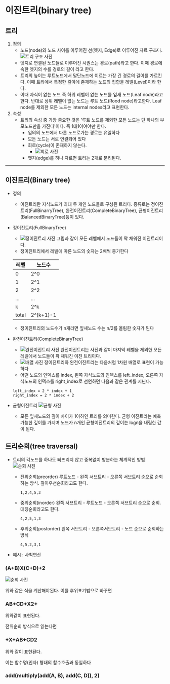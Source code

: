 # 이진트리(binary tree)

## 트리

1. 정의
   * 노드(node)와 노드 사이를 이루어진 선(엣지, Edge)로 이루어진 자료 구조다. ![트리 구조 사진](../Data\_Structure/image/tree.png)
   * 엣지로 연결된 노드들로 이루어진 시퀀스는 경로(path)라고 한다. 이때 경로에 속한 엣지의 수를 경로의 길이 라고 한다.
   * 트리의 높이는 루트노드에서 말단노드에 이르는 가장 긴 경로의 길이를 가르킨다. 이때 트리에서 특정한 깊이에 존재하는 노드의 집합을 레벨(Level)이라 한다.
   * 이때 자식이 없는 노드 즉 하위 레벨이 없는 노드를 잎새 노드(Leaf node)라고 한다. 반대로 상위 레벨이 없는 노드는 루트 노드(Rood node)라고한다. Leaf node를 제외한 모든 노드는 internal nodes라고 표현한다.
2. 속성
   * 트리의 속성 중 가장 중요한 것은 '루트 노드를 제외한 모든 노드는 단 하나의 부모노드만을 가진다'이다. 즉 1대1이여야만 한다.
     * 임의의 노드에서 다른 노드로가는 경로는 유일하다
     * 모든 노드는 서로 연결되어 있다
     * 회로(cycle)이 존재하지 않는다.
       * ![회로 사진](../Data\_Structure/image/회로존재.png)
     * 엣지(edge)를 하나 자르면 트리는 2개로 분리된다.

***

## 이진트리(Binary tree)

* 정의
  * 이진트리란 지식노드가 최대 두 개인 노드들로 구성된 트리다. 종류로는 정이진트리(FullBinarryTree), 완전이진트리(CompleteBinaryTree), 균형이진트리(BalancedBinaryTree)등이 있다.
*   정이진트리(FullBinaryTree)

    * ![정이진트리 사진](../Data\_Structure/image/정이진트리.png) 그림과 같이 모든 레벨에서 노드들이 꽉 채워진 이진트리이다.
    * 정이진트리에서 레벨에 따른 노드의 숫자는 2배씩 증가한다

    | 레벨    | 노드수       |
    | ----- | --------- |
    | 0     | 2^0       |
    | 1     | 2^1       |
    | 2     | 2^2       |
    | ...   | ...       |
    | k     | 2^k       |
    | total | 2^(k+1)-1 |

    * 정이진트리의 노드수가 n개라면 잎새노드 수는 n/2를 올림한 숫자가 된다
*   완전이진트리(CompleteBinaryTree)

    * ![완전이진트리 사진](../Data\_Structure/image/완전트리.png) 완전이진트리는 사진과 같이 마지막 레벨을 제외한 모든 레벨에서 노드들이 꽉 채워진 이진 트리이다.
    * ![배열 사진](../Data\_Structure/image/배열로.png) 정이진트리와 완전이진트리는 다음처럼 1차원 배열로 표현이 가능하다
    * 어떤 노드의 인덱스를 index, 왼쪽 자식노드의 인덱스를 left\_index, 오른쪽 자식노드의 인덱스를 right\_index로 선언하면 다음과 같은 관계를 지닌다.

    ```ptyhon
    left_index = 2 * index + 1
    right_index = 2 * index + 2
    ```
* 균형이진트리 ![균형 사진](../Data\_Structure/image/균형이진트리.png)
  * 모든 잎새노드의 깊이 차이가 1이하인 트리를 의미한다. 균형 이진트리는 예측 가능한 깊이를 가지며 노드가 n개인 균형이진트리의 깊이는 logn을 내림한 값이 된다.

## 트리순회(tree traversal)

* 트리의 각노드를 하나도 빠뜨리지 않고 중복없이 방분하는 체계적인 방법 ![순회 사진](../Data\_Structure/image/이진트리순회.png)
  *   전위순회(preorder) 루트노드 - 왼쪽 서브트리 - 오른쪽 서브트리 순으로 순회하는 방식. 깊이우선순회라고도 한다.

      ```
      1,2,4,5,3
      ```
  *   중위순회(inorder) 왼쪽 서브트리 - 루트노드 - 오른쪽 서브트리 순으로 순회. 대칭순회라고도 한다.

      ```
      4,2,5,1,3
      ```
  *   후위순회(postorder) 왼쪽 서브트리 - 오른쪽서브트리 - 노드 순으로 순회하는 방식

      ```
      4,5,2,3,1
      ```
* 예시 : 사칙연산

### (A+B)X(C+D)+2

![순회 사진](../Data\_Structure/image/이진트리순회예시.png)

위와 같은 식을 계산해야된다. 이를 후위표기법으로 바꾸면

### AB+CD+X2+

위와같이 표현된다.

전위순회 방식으로 읽는다면

### +X+AB+CD2

위와 같이 표현된다.

이는 함수명(인자) 형태의 함수호출과 동일하다

### add(multiply(add(A, B), add(C, D)), 2)
